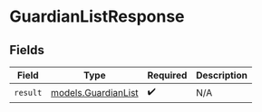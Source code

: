 # GuardianListResponse


## Fields

| Field                                            | Type                                             | Required                                         | Description                                      |
| ------------------------------------------------ | ------------------------------------------------ | ------------------------------------------------ | ------------------------------------------------ |
| `result`                                         | [models.GuardianList](../models/guardianlist.md) | :heavy_check_mark:                               | N/A                                              |